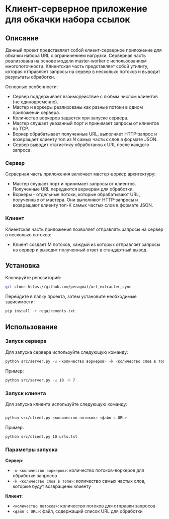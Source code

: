# Клиент-серверное приложение для обкачки набора ссылок

## Описание
Данный проект представляет собой клиент-серверное приложение для обкачки набора URL с ограничением нагрузки. Серверная часть реализована на основе модели master-worker с использованием многопоточности. Клиентская часть представляет собой утилиту, которая отправляет запросы на сервер в несколько потоков и выводит результаты обработки.

Основные особенности:
- Сервер поддерживает взаимодействие с любым числом клиентов (не единовременно).
- Мастер и воркеры реализованы как разные потоки в одном приложении сервера.
- Количество воркеров задается при запуске сервера.
- Мастер слушает указанный порт и принимает запросы от клиентов по TCP.
- Воркер обрабатывает полученные URL, выполняет HTTP-запрос и возвращает клиенту топ из *N* самых частых слов в формате JSON.
- Сервер выводит статистику обработанных URL после каждого запроса.


### Сервер

Серверная часть приложения включает мастер-воркер архитектуру:

- Мастер слушает порт и принимает запросы от клиентов. Полученные URL передаются воркерам для обработки.
- Воркеры - отдельные потоки, которые обрабатывают URL, полученные от мастера. Они выполняют HTTP-запросы и возвращают клиенту топ-K самых частых слов в формате JSON.

### Клиент

Клиентская часть приложения позволяет отправлять запросы на сервер в несколько потоков:

- Клиент создает M потоков, каждый из которых отправляет запросы на сервер и выводит полученный ответ в стандартный вывод.

## Установка
Клонируйте репозиторий:

```bash
git clone https://github.com/peragmat/url_extracter_sync
```

Перейдите в папку проекта, затем установите необходимые зависимости:

```bash
pip install -r requirements.txt
```

## Использование
### Запуск сервера

Для запуска сервера используйте следующую команду:

```bash
python src/server.py -w <количество воркеров> -k <количество слов в топе>
```
Пример:

```bash
python src/server.py -w 10 -k 7
```

### Запуск клиента

Для запуска клиента используйте следующую команду:

```bash

python src/client.py <количество потоков> <файл с URL>
```

Пример:

```bash
python src/client.py 10 urls.txt
```

### Параметры запуска
**Сервер**:

- `-w <количество воркеров>`: количество потоков-воркеров для обработки запросов
- `-k <количество слов в топе>`: количество самых частых слов, которые будут возвращены клиенту

**Клиент**:
- `<количество потоков>`: количество потоков для отправки запросов
- `<файл с URL>`: файл, содержащий список URL для обработки
